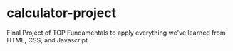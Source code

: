 # calculator-project

Final Project of TOP Fundamentals to apply everything we've learned from HTML, CSS, and Javascript
